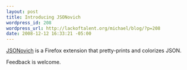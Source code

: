 ```yaml
--- 
layout: post
title: Introducing JSONovich
wordpress_id: 208
wordpress_url: http://lackoftalent.org/michael/blog/?p=208
date: 2008-12-12 16:33:21 -05:00
---
```

<a href="http://lackoftalent.org/michael/blog/json-in-firefox/">JSONovich</a> is a Firefox extension that pretty-prints and colorizes JSON.

Feedback is welcome.

